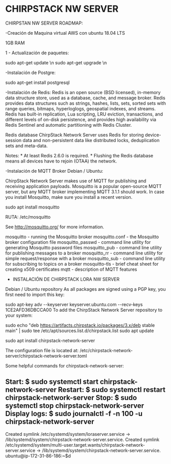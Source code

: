 # CHIRPSTACK NW SERVER

CHIRPSTAN NW SERVER ROADMAP:

-Creación de Maquina virtual AWS con ubuntu 18.04 LTS

1GB RAM

1 - Actualización de paquetes:

 sudo apt-get update \n
 sudo apt-get upgrade \n

-Instalación de Postgre:

sudo apt-get install postgresql

-Instalación de Redis:
 Redis is an open source (BSD licensed), in-memory data structure store, used as a database,
 cache, and message broker. Redis provides data structures such as strings, hashes, lists, 
 sets, sorted sets with range queries, bitmaps, hyperloglogs, geospatial indexes, and streams. 
 Redis has built-in replication, Lua scripting, LRU eviction, transactions, and different levels 
 of on-disk persistence, and provides high availability via Redis Sentinel and automatic partitioning 
 with Redis Cluster.
 
 Redis database
ChirpStack Network Server uses Redis for storing device-session data and non-persistent data like distributed locks, deduplication sets and meta-data.

Notes: * At least Redis 2.6.0 is required. * Flushing the Redis database means all devices have to rejoin (OTAA) the network.
 
 -Instalación de MQTT Broker Debian / Ubuntu:
 
ChirpStack Network Server makes use of MQTT for publishing and receiving application payloads. Mosquitto is a popular open-source MQTT server, 
but any MQTT broker implementing MQTT 3.1.1 should work. In case you install Mosquitto, make sure you install a recent version.

sudo apt install mosquitto

RUTA: /etc/mosquitto

See http://mosquitto.org/ for more information.

mosquitto - running the Mosquitto broker
mosquitto.conf - the Mosquitto broker configuration file
mosquitto_passwd - command line utility for generating Mosquitto password files
mosquitto_pub - command line utility for publishing messages to a broker
mosquitto_rr - command line utility for simple request/response with a broker
mosquitto_sub - command line utility for subscribing to topics on a broker
mosquitto-tls - brief cheat sheet for creating x509 certificates
mqtt - description of MQTT features

- INSTALACIÓN DE CHIRPSTACK LORA NW SERVER


Debian / Ubuntu repository
As all packages are signed using a PGP key, you first need to import this key:


sudo apt-key adv --keyserver keyserver.ubuntu.com --recv-keys 1CE2AFD36DBCCA00
To add the ChirpStack Network Server repository to your system:


sudo echo "deb https://artifacts.chirpstack.io/packages/3.x/deb stable main" | sudo tee /etc/apt/sources.list.d/chirpstack.list
sudo apt update

sudo apt install chirpstack-network-server



The configuration file is located at:
 /etc/chirpstack-network-server/chirpstack-network-server.toml

Some helpful commands for chirpstack-network-server:

Start:
 $ sudo systemctl start chirpstack-network-server
Restart:
 $ sudo systemctl restart chirpstack-network-server
Stop:
 $ sudo systemctl stop chirpstack-network-server
Display logs:
 $ sudo journalctl -f -n 100 -u chirpstack-network-server
---------------------------------------------------------------------------------




Created symlink /etc/systemd/system/loraserver.service → /lib/systemd/system/chirpstack-network-server.service.
Created symlink /etc/systemd/system/multi-user.target.wants/chirpstack-network-server.service → /lib/systemd/system/chirpstack-network-server.service.
ubuntu@ip-172-31-86-186:~$d


